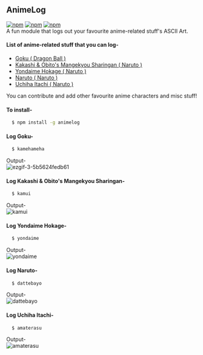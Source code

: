 ## AnimeLog
[![npm](https://img.shields.io/npm/v/animelog.svg)](https://www.npmjs.com/package/animelog) 
[![npm](https://img.shields.io/npm/dm/animelog.svg)](https://www.npmjs.com/package/animelog)
[![npm](https://img.shields.io/npm/l/animelog.svg)](https://www.npmjs.com/package/animlog)  
A fun module that logs out your favourite anime-related stuff's ASCII Art.

#### List of anime-related stuff that you can log-
- [Goku ( Dragon Ball )](https://github.com/rossoskull/animelog#log-goku-)
- [Kakashi & Obito's Mangekyou Sharingan ( Naruto )](https://github.com/rossoskull/animelog#log-kakashi--obitos-mangekyou-sharingan-)
- [Yondaime Hokage ( Naruto )](https://github.com/rossoskull/animelog#log-yondaime-hokage-)
- [Naruto ( Naruto )](https://github.com/rossoskull/animelog#log-naruto-)
- [Uchiha Itachi ( Naruto )](https://github.com/rossoskull/animelog#log-uchiha-itachi-)

You can contribute and add other favourite anime characters and misc stuff!

#### To install-
```sh
  $ npm install -g animelog
```

#### Log Goku-
```sh
  $ kamehameha
```
Output-  
![ezgif-3-5b5624fedb61](https://user-images.githubusercontent.com/27884543/50243827-3fdf1980-03f4-11e9-8111-4d841c96af28.gif)

#### Log Kakashi & Obito's Mangekyou Sharingan-
```sh
  $ kamui
```
Output-  
![kamui](https://user-images.githubusercontent.com/27884543/50246515-99971200-03fb-11e9-9759-83823d84b089.gif)

#### Log Yondaime Hokage-
```sh
  $ yondaime
```
Output-  
![yondaime](https://user-images.githubusercontent.com/27884543/50246595-d6630900-03fb-11e9-864d-5ae6734541d3.gif)

#### Log Naruto-
```sh
  $ dattebayo
```
Output-  
![dattebayo](https://user-images.githubusercontent.com/27884543/50557101-c73b5f80-0d07-11e9-910d-b7534bd057aa.gif)

#### Log Uchiha Itachi-
```sh
  $ amaterasu
```
Output-  
![amaterasu](https://user-images.githubusercontent.com/27884543/50557102-c73b5f80-0d07-11e9-87df-0c4d266fbbd1.gif)
